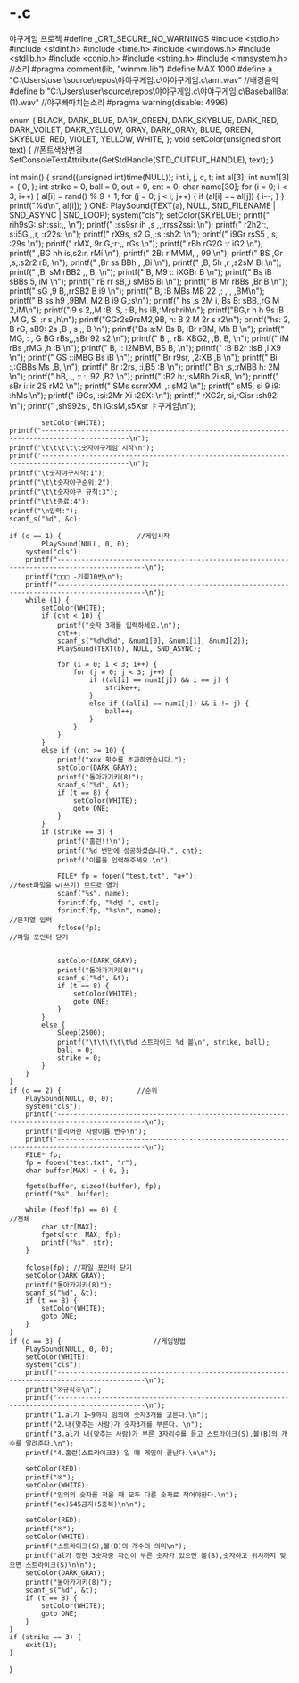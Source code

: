 # -.c
야구게임 프로젝
#define _CRT_SECURE_NO_WARNINGS
#include <stdio.h>
#include <stdint.h>
#include <time.h>
#include <windows.h>
#include <stdlib.h>
#include <conio.h>
#include <string.h>
#include <mmsystem.h>		//소리
#pragma comment(lib, "winmm.lib")
#define MAX 1000
#define a "C:\\Users\\user\\source\\repos\\야야구게임.c\\야야구게임.c\\ami.wav"		//배경음악
#define b "C:\\Users\\user\\source\\repos\\야야구게임.c\\야야구게임.c\\BaseballBat (1).wav"		//야구빠따치는소리
#pragma warning(disable: 4996)

enum {
	BLACK,
	DARK_BLUE,
	DARK_GREEN,
	DARK_SKYBLUE,
	DARK_RED,
	DARK_VOILET,
	DAKR_YELLOW,
	GRAY,
	DARK_GRAY,
	BLUE,
	GREEN,
	SKYBLUE,
	RED,
	VIOLET,
	YELLOW,
	WHITE,
};
void setColor(unsigned short text) {			//폰트색상변경
	SetConsoleTextAttribute(GetStdHandle(STD_OUTPUT_HANDLE), text);
}

int main() {
	srand((unsigned int)time(NULL));
	int i, j, c, t;
	int al[3];
	int num1[3] = { 0, };
	int strike = 0, ball = 0, out = 0, cnt = 0;
	char name[30];
	for (i = 0; i < 3; i++) {
		al[i] = rand() % 9 + 1;
		for (j = 0; j < i; j++) {
			if (al[i] == al[j]) {
				i--;
			}
		}
		printf("%d\n", al[i]);
	}
ONE:
	PlaySound(TEXT(a), NULL, SND_FILENAME | SND_ASYNC | SND_LOOP);
	system("cls");
	setColor(SKYBLUE);
			printf("                               rih9sG:,sh:ssi:,,                                \n");
			printf("                           :ss9sr  ih ,s   ,,:rrss2ssi:                         \n");
			printf("                       r2h2r:,  s:i5G,,,r,           :r22s:                     \n");
			printf("                    rX9s,       s2  G,,:s                :sh2:                  \n");
			printf("                 i9Gr             rsS5 ,,s,                 :29s                \n");
			printf("               rMX,              9r  G,:r:,,                   rGs              \n");
			printf("             rBh                   rG2G   :r                     iG2            \n");
			printf("           ,BG                    hh  is,s2:r,                     rMi          \n");
			printf("          2B:                     r   MMM,  ,                        99         \n");
			printf("         BS                         ,Gr ,s,:s2r2                      rB,       \n");
			printf("       ,Br                          ss   BBh   ,                       ,Bi      \n");
			printf("      ,B,                               5h ,r ,s2sM                      Bi     \n");
			printf("     ,B,                               sM   rBB2     ,,                   B,    \n");
			printf("     B,                                     M9 :: iXGBr                    B    \n");
			printf("    Bs                                     iB   sBBs     5,                iM   \n");
			printf("   rB                                      rr   sB,,i sMB5                  Bi  \n");
			printf("   B                                            Mr  rBBs   ,Br               B  \n");
			printf("  sG                                           ,9    B,,rrSB2   B            i9 \n");
			printf("  B,                                                :B   MBs   MB  22 ,: , , ,BM\n");
			printf("  B                                                 ss   h9 ,9BM,  M2  B i9 G,:s\n");
			printf(" hs  ,s 2M  i,                                           Bs   B: sBB,,rG  M 2,iM\n");
			printf("i9 s 2,,M  :B,  S,                                       :    B,  hs iB,:Mrshrih\n");
			printf("BG,r h  h  9s  iB   ,                                        ,M   G,  S: :r s ,h\n");
			printf("GGr2s9rsM2,9B, h:   B                                             2   M  2r s r2\n");
			printf("hs: 2, B  rG, sB9: 2s   ,B                                            ,  s ,, B \n");
			printf("Bs s:M Bs B, :Br  rBM,  Mh                                                    B \n");
			printf(" MG, :  , G  BG  rBs,,,sBr   92                                              s2 \n");
			printf("  B          ,, rB:   XBG2, ,B,                                              B, \n");
			printf("  iM                rBs   ,rMG   ,h                                         :B  \n");
			printf("   B,               i:   i2MBM,  BS                                         B,  \n");
			printf("   :B                   B2r   :isB   ,i                                    X9   \n");
			printf("    GS                      ::iMBG   Bs                                   iB    \n");
			printf("     Br                    r9sr, ,2:XB                                   ,B     \n");
			printf("      Bi                       :,:GBBs   Ms                             ,B,     \n");
			printf("       Br                     :2rs,  :i,B5                             :B       \n");
			printf("        Bh                       ,s,:rMBB   h:                        2M        \n");
			printf("         hB,                     ,, ::  :, 92                       ,B2         \n");
			printf("          :B2                       h:,:sMBh  2i                   sB,          \n");
			printf("            sBr                       i:  ir 2S                  rM2            \n");
			printf("              SMs                     ssrrrXMi ,:              sM2              \n");
			printf("                sM5,                    si  9 i9:           :hMs                \n");
			printf("                  i9Gs,                 :si:2Mr Xi       :29X:                  \n");
			printf("                     rXG2r,              si,rGisr    :sh92:                     \n");
			printf("                     ,sh992s:,        5h iG:sM,s5Xsr				ㅑ구게임\n");



	
			setColor(WHITE);
	printf("--------------------------------------------------------------------------------------------\n");
	printf("\t\t\t\t\t숫자야구게임 시작\n");
	printf("--------------------------------------------------------------------------------------------\n");
	printf("\t숫자야구시작:1");
	printf("\t\t숫자야구순위:2");
	printf("\t\t숫자야구 규칙:3");
	printf("\t\t종료:4");
	printf("\n입력:");
	scanf_s("%d", &c);

	if (c == 1) {					//게임시작
			PlaySound(NULL, 0, 0);
		system("cls");
		printf("--------------------------------------------------------------------------------------------\n");
		printf("□□□ -기회10번\n");
		printf("--------------------------------------------------------------------------------------------\n");
		while (1) {
			setColor(WHITE);
			if (cnt < 10) {
				printf("숫자 3개를 입력하세요.\n");
				cnt++;
				scanf_s("%d%d%d", &num1[0], &num1[1], &num1[2]);
				PlaySound(TEXT(b), NULL, SND_ASYNC);

				for (i = 0; i < 3; i++) {
					for (j = 0; j < 3; j++) {
						if ((al[i] == num1[j]) && i == j) {
							strike++;
						}
						else if ((al[i] == num1[j]) && i != j) {
							ball++;
						}
					}
				}
			}
			else if (cnt >= 10) {
				printf("xox 횟수를 초과하였습니다.");
				setColor(DARK_GRAY);
				printf("돌아가기키(8)");
				scanf_s("%d", &t); 
				if (t == 8) {
					setColor(WHITE);
					goto ONE;
				}
			}
			if (strike == 3) {
				printf("홈런!!\n");
				printf("%d 번만에 성공하셨습니다.", cnt);
				printf("이름을 입력해주세요.\n");

				FILE* fp = fopen("test.txt", "a+");															//test파일을 w(쓰기) 모드로 열기
				scanf("%s", name);
				fprintf(fp, "%d번 ", cnt);
				fprintf(fp, "%s\n", name);																	//문자열 입력
				fclose(fp);																					//파일 포인터 닫기
				

				setColor(DARK_GRAY);
				printf("돌아가기키(8)");
				scanf_s("%d", &t);
				if (t == 8) {
					setColor(WHITE);
					goto ONE;
				}
			}
			else {
				Sleep(2500);
				printf("\t\t\t\t\t%d 스트라이크 %d 볼\n", strike, ball);
				ball = 0;
				strike = 0;
			}
		}
	}
	if (c == 2) {					//순위
		PlaySound(NULL, 0, 0);
		system("cls");
		printf("--------------------------------------------------------------------------------------------\n");
		printf("클리어한 사람이름,번수\n");
		printf("--------------------------------------------------------------------------------------------\n");
		FILE* fp;
		fp = fopen("test.txt", "r");
		char buffer[MAX] = { 0, };

		fgets(buffer, sizeof(buffer), fp);
		printf("%s", buffer);

		while (feof(fp) == 0) {												//전체
			char str[MAX];
			fgets(str, MAX, fp);
			printf("%s", str);
		}

		fclose(fp); //파일 포인터 닫기
		setColor(DARK_GRAY);
		printf("돌아가기키(8)");
		scanf_s("%d", &t);
		if (t == 8) {
			setColor(WHITE);
			goto ONE;
		}
	}
	if (c == 3) {						//게임방법
		PlaySound(NULL, 0, 0);
		setColor(WHITE);
		system("cls");
		printf("--------------------------------------------------------------------------------------------\n");
		printf("※규칙※\n");
		printf("--------------------------------------------------------------------------------------------\n");
		printf("1.al가 1~9까지 임의에 숫자3개를 고른다.\n");
		printf("2.내(맞추는 사람)가 숫자3개를 부른다. \n");
		printf("3.al가 내(맞추는 사람)가 부른 3자리수를 듣고 스트라이크(S),볼(B)의 개수를 알려준다.\n");
		printf("4.홈런(스트라이크3) 일 떄 게임이 끝난다.\n\n");

		setColor(RED);
		printf("※");
		setColor(WHITE);
		printf("임의의 숫자를 적을 때 모두 다른 숫자로 적어야한다.\n");
		printf("ex)545금지(5중복)\n\n");

		setColor(RED);
		printf("※");
		setColor(WHITE);
		printf("스트라이크(S),볼(B)의 개수의 의미\n");
		printf("al가 정한 3숫자중 자신이 부른 숫자가 있으면 볼(B),숫자하고 위치까지 맞으면 스트라이크(S)\n\n");
		setColor(DARK_GRAY);
		printf("돌아가기키(8)");
		scanf_s("%d", &t);
		if (t == 8) {
			setColor(WHITE);
			goto ONE;
		}
	}
	if (strike == 3) {
		exit(1);
	}
}
